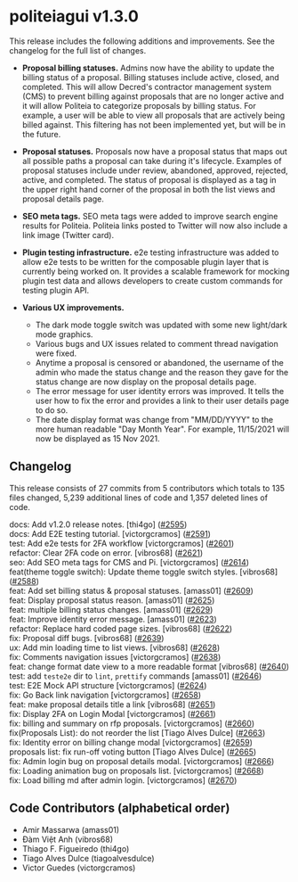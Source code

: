 politeiagui v1.3.0
====

This release includes the following additions and improvements. See the
changelog for the full list of changes.

- **Proposal billing statuses.** Admins now have the ability to update the
  billing status of a proposal. Billing statuses include active, closed, and
  completed. This will allow Decred's contractor management system (CMS) to
  prevent billing against proposals that are no longer active and it will
  allow Politeia to categorize proposals by billing status. For example, a
  user will be able to view all proposals that are actively being billed
  against. This filtering has not been implemented yet, but will be in the
  future.

- **Proposal statuses.** Proposals now have a proposal status that maps out
  all possible paths a proposal can take during it's lifecycle. Examples of
  proposal statuses include under review, abandoned, approved, rejected,
  active, and completed. The status of proposal is displayed as a tag in the
  upper right hand corner of the proposal in both the list views and proposal
  details page.

- **SEO meta tags.** SEO meta tags were added to improve search engine results
 for Politeia. Politeia links posted to Twitter will now also include a link
 image (Twitter card).

- **Plugin testing infrastructure.** e2e testing infrastructure was added to
  allow e2e tests to be written for the composable plugin layer that is
  currently being worked on. It provides a scalable framework for mocking
  plugin test data and allows developers to create custom commands for testing
  plugin API.

- **Various UX improvements.**
  - The dark mode toggle switch was updated with some new light/dark mode
    graphics.
  - Various bugs and UX issues related to comment thread navigation were fixed.
  - Anytime a proposal is censored or abandoned, the username of the admin who
    made the status change and the reason they gave for the status change are
    now display on the proposal details page.
  - The error message for user identity errors was improved. It tells the user
    how to fix the error and provides a link to their user details page to
    do so.
  - The date display format was change from "MM/DD/YYYY" to the more human
    readable "Day Month Year". For example, 11/15/2021 will now be displayed
    as 15 Nov 2021.

## Changelog

This release consists of 27 commits from 5 contributors which totals to 135
files changed, 5,239 additional lines of code and 1,357 deleted lines of code.

docs: Add v1.2.0 release notes. [thi4go] ([#2595](https://github.com/decred/politeiagui/pull/2595))  
docs: Add E2E testing tutorial. [victorgcramos] ([#2591](https://github.com/decred/politeiagui/pull/2591))  
test: Add e2e tests for 2FA workflow [victorgcramos] ([#2601](https://github.com/decred/politeiagui/pull/2601))  
refactor: Clear 2FA code on error. [vibros68] ([#2621](https://github.com/decred/politeiagui/pull/2621))  
seo: Add SEO meta tags for CMS and Pi. [victorgcramos] ([#2614](https://github.com/decred/politeiagui/pull/2614))  
feat(theme toggle switch): Update theme toggle switch styles. [vibros68] ([#2588](https://github.com/decred/politeiagui/pull/2588))  
feat: Add set billing status & proposal statuses. [amass01] ([#2609](https://github.com/decred/politeiagui/pull/2609))  
feat: Display proposal status reason. [amass01] ([#2625](https://github.com/decred/politeiagui/pull/2625))  
feat: multiple billing status changes. [amass01] ([#2629](https://github.com/decred/politeiagui/pull/2629))  
feat: Improve identity error message. [amass01] ([#2623](https://github.com/decred/politeiagui/pull/2623))  
refactor: Replace hard coded page sizes. [vibros68] ([#2622](https://github.com/decred/politeiagui/pull/2622))  
fix: Proposal diff bugs. [vibros68] ([#2639](https://github.com/decred/politeiagui/pull/2639))  
ux: Add min loading time to list views. [vibros68] ([#2628](https://github.com/decred/politeiagui/pull/2628))  
fix: Comments navigation issues [victorgcramos] ([#2638](https://github.com/decred/politeiagui/pull/2638))  
feat: change format date view to a more readable format [vibros68] ([#2640](https://github.com/decred/politeiagui/pull/2640))  
test: add `teste2e` dir to `lint`, `prettify` commands [amass01] ([#2646](https://github.com/decred/politeiagui/pull/2646))  
test: E2E Mock API structure [victorgcramos] ([#2624](https://github.com/decred/politeiagui/pull/2624))  
fix: Go Back link navigation [victorgcramos] ([#2658](https://github.com/decred/politeiagui/pull/2658))  
feat: make proposal details title a link [vibros68] ([#2651](https://github.com/decred/politeiagui/pull/2651))  
fix: Display 2FA on Login Modal [victorgcramos] ([#2661](https://github.com/decred/politeiagui/pull/2661))  
fix: billing and summary on rfp proposals. [victorgcramos] ([#2660](https://github.com/decred/politeiagui/pull/2660))  
fix(Proposals List): do not reorder the list [Tiago Alves Dulce] ([#2663](https://github.com/decred/politeiagui/pull/2663))  
fix: Identity error on billing change modal [victorgcramos] ([#2659](https://github.com/decred/politeiagui/pull/2659))  
proposals list: fix run-off voting button [Tiago Alves Dulce] ([#2665](https://github.com/decred/politeiagui/pull/2665))  
fix: Admin login bug on proposal details modal. [victorgcramos] ([#2666](https://github.com/decred/politeiagui/pull/2666))  
fix: Loading animation bug on proposals list. [victorgcramos] ([#2668](https://github.com/decred/politeiagui/pull/2668))  
fix: Load billing md after admin login. [victorgcramos] ([#2670](https://github.com/decred/politeiagui/pull/2670))  

## Code Contributors (alphabetical order)

- Amir Massarwa (amass01)
- Đàm Việt Anh (vibros68)
- Thiago F. Figueiredo (thi4go)
- Tiago Alves Dulce (tiagoalvesdulce)
- Victor Guedes (victorgcramos)
